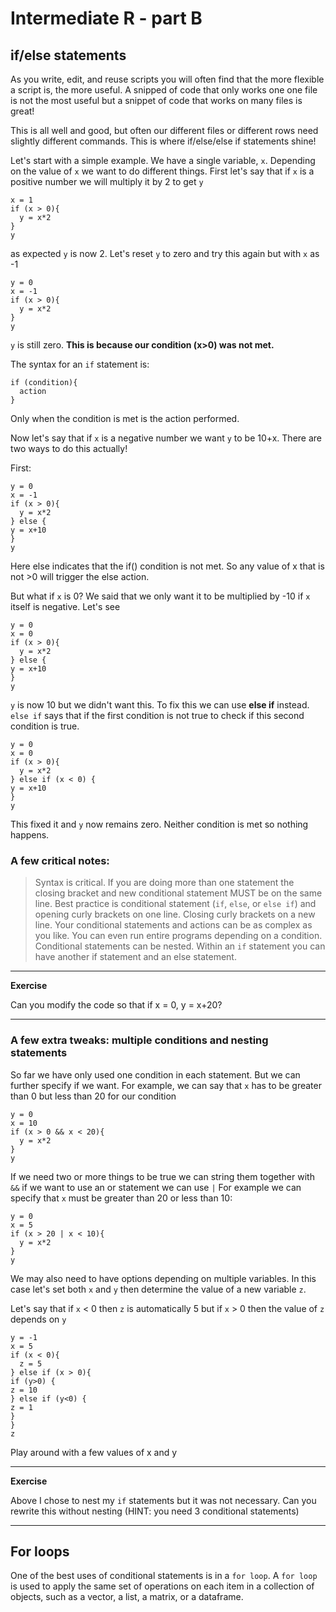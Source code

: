 
# Intermediate R - part B

## if/else statements

As you write, edit, and reuse scripts you will often find that the more flexible a script is, the more useful. A snipped of code that only works one one file is not the most useful but a snippet of code that works on many files is great!

This is all well and good, but often our different files or different rows need slightly different commands. This is where if/else/else if statements shine!


Let's start with a simple example. We have a single variable, `x`. Depending on the value of `x` we want to do different things. First let's say that if `x` is a positive number we will multiply it by 2 to get `y`

```{r}
x = 1
if (x > 0){
  y = x*2
}
y
```

as expected `y` is now 2. Let's reset `y` to zero and try this again but with `x` as -1


```{r}
y = 0
x = -1
if (x > 0){
  y = x*2
}
y
```

`y` is still zero. **This is because our condition (x>0) was not met.** 

The syntax for an `if` statement is:

```{r}
if (condition){
  action
}
```

Only when the condition is met is the action performed.

Now let's say that if `x` is a negative number we want `y` to be 10+x. There are two ways to do this actually!

First:

```{r}
y = 0
x = -1
if (x > 0){
  y = x*2
} else {
y = x+10
}
y
```

Here else indicates that the if() condition is not met. So any value of x that is not >0 will trigger the else action. 

But what if `x` is 0? We said that we only want it to be multiplied by -10 if `x` itself is negative. Let's see

```{r}
y = 0
x = 0
if (x > 0){
  y = x*2
} else {
y = x+10
}
y
```

`y` is now 10 but we didn't want this. To fix this we can use **else if** instead. `else if` says that if the first condition is not true to check if this second condition is true.

```{r}
y = 0
x = 0
if (x > 0){
  y = x*2
} else if (x < 0) {
y = x+10
}
y
```

This fixed it and `y` now remains zero. Neither condition is met so nothing happens. 

### A few critical notes: 

> Syntax is critical. If you are doing more than one statement the closing bracket and new conditional statement MUST be on the same line. 
> Best practice is conditional statement (`if`, `else`, or `else if`) and opening curly brackets on one line. Closing curly brackets on a new line.
> Your conditional statements and actions can be as complex as you like. You can even run entire programs depending on a condition.
> Conditional statements can be nested. Within an `if` statement you can have another if statement and an else statement.


****

**Exercise**

Can you modify the code so that if x = 0, y = x+20?

**** 


### A few extra tweaks: multiple conditions and nesting statements

So far we have only used one condition in each statement. But we can further specify if we want. For example, we can say that `x` has to be greater than 0 but less than 20 for our condition

```{r}
y = 0
x = 10
if (x > 0 && x < 20){
  y = x*2
}
y
```

If we need two or more things to be true we can string them together with `&&` if we want to use an or statement we can use `|`
For example we can specify that `x` must be greater than 20 or less than 10:


```{r}
y = 0
x = 5
if (x > 20 | x < 10){
  y = x*2
}
y
```

We may also need to have options depending on multiple variables. In this case let's set both `x` and `y` then determine the value of a new variable `z`. 

Let's say that if `x` < 0 then `z` is automatically 5 but if `x` > 0 then the value of `z` depends on `y`


```{r}
y = -1
x = 5
if (x < 0){
  z = 5
} else if (x > 0){
if (y>0) {
z = 10
} else if (y<0) {
z = 1
}
}
z
```

Play around with a few values of x and y


****

**Exercise**

Above I chose to nest my `if` statements but it was not necessary. Can you rewrite this without nesting (HINT: you need 3 conditional statements)
**** 

## For loops

One of the best uses of conditional statements is in a `for loop`. A `for loop` is used to apply the same set of operations on each item in a collection of objects, such as a vector, a list, a matrix, or a dataframe.


